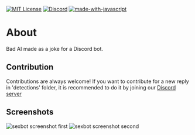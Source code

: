 [![MIT License](https://img.shields.io/badge/License-MIT-green.svg)](https://choosealicense.com/licenses/mit/)
[![Discord](https://img.shields.io/discord/1007627211039318016.svg?label=&logo=discord&logoColor=ffffff&color=7389D8&labelColor=6A7EC2)](https://discord.gg/AD3BgmdWxm)
[![made-with-javascript](https://img.shields.io/badge/Made%20with-JavaScript-1f425f.svg)](https://www.javascript.com)

# About
Bad AI made as a joke for a Discord bot. 

## Contribution
Contributions are always welcome!
If you want to contribute for a new reply in 'detections' folder, it is recommended to do it by joining our [Discord server](https://discord.gg/AD3BgmdWxm)

## Screenshots

![sexbot screenshot first](https://cdn.discordapp.com/attachments/1009383215594745916/1045819486768463943/image.png)
![sexbot screenshot second](https://cdn.discordapp.com/attachments/1039604104558821376/1045819722488361031/image.png)
